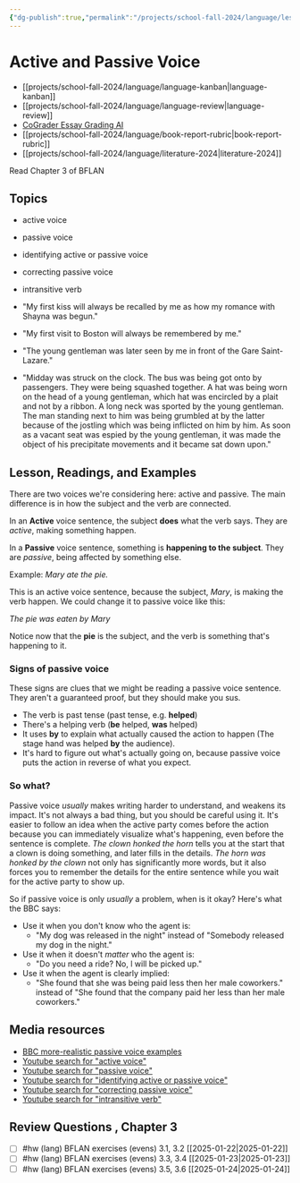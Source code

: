 ```yaml
---
{"dg-publish":true,"permalink":"/projects/school-fall-2024/language/lessons/ch3-active-passive-voice/"}
---
```



#  Active and Passive Voice

- [[projects/school-fall-2024/language/language-kanban\|language-kanban]]
- [[projects/school-fall-2024/language/language-review\|language-review]]
- [CoGrader Essay Grading AI](https://v2.cograder.com/app)
- [[projects/school-fall-2024/language/book-report-rubric\|book-report-rubric]]
- [[projects/school-fall-2024/language/literature-2024\|literature-2024]]


Read Chapter 3 of BFLAN

## Topics


- active voice
- passive voice
- identifying active or passive voice
- correcting passive voice
- intransitive verb

- "My first kiss will always be recalled by me as how my romance with Shayna was begun."
- "My first visit to Boston will always be remembered by me."
- "The young gentleman was later seen by me in front of the Gare Saint-Lazare."
- "Midday was struck on the clock. The bus was being got onto by passengers. They were being squashed together. A hat was being worn on the head of a young gentleman, which hat was encircled by a plait and not by a ribbon. A long neck was sported by the young gentleman. The man standing next to him was being grumbled at by the latter because of the jostling which was being inflicted on him by him. As soon as a vacant seat was espied by the young gentleman, it was made the object of his precipitate movements and it became sat down upon."
## Lesson, Readings, and Examples

There are two voices we're considering here: active and passive. The main difference is in how the subject and the verb are connected.

In an **Active** voice sentence, the subject **does** what the verb says. They are *active*, making something happen.

In a **Passive** voice sentence, something is **happening to the subject**. They are *passive*, being affected by something else.

Example: *Mary ate the pie.*

This is an active voice sentence, because the subject, *Mary*, is making the verb happen. We could change it to passive voice like this:

*The pie was eaten by Mary*

Notice now that the **pie** is the subject, and the verb is something that's happening to it.

### Signs of passive voice

These signs are clues that we might be reading a passive voice sentence. They aren't a guaranteed proof, but they should make you sus.

- The verb is past tense (past tense, e.g. **helped**)
- There's a helping verb (**be** helped, **was** helped)
- It uses **by** to explain what actually caused the action to happen (The stage hand was helped **by** the audience).
- It's hard to figure out what's actually going on, because passive voice puts the action in reverse of what you expect.

### So what?

Passive voice *usually* makes writing harder to understand, and weakens its impact. It's not always a bad thing, but you should be careful using it. It's easier to follow an idea when the active party comes before the action because you can immediately visualize what's happening, even before the sentence is complete. *The clown honked the horn* tells you at the start that a clown is doing something, and later fills in the details. *The horn was honked by the clown* not only has significantly more words, but it also forces you to remember the details for the entire sentence while you wait for the active party to show up.

So if passive voice is only *usually* a problem, when is it okay? Here's what the BBC says:
- Use it when you don't know who the agent is: 
    - "My dog was released in the night" instead of "Somebody released my dog in the night."
- Use it when it doesn't *matter* who the agent is:
    - "Do you need a ride? No, l will be picked up."
- Use it when the agent is clearly implied:
    - "She found that she was being paid less then her male coworkers." instead of "She found that the company paid her less than her male coworkers."

## Media resources

- [BBC more-realistic passive voice examples](https://www.bbc.co.uk/worldservice/learningenglish/grammar/learnit/learnitv65.shtml)
- [Youtube search for "active voice"](https://www.youtube.com/results?search_query=active%20voice) 
- [Youtube search for "passive voice"](https://www.youtube.com/results?search_query=passive%20voice) 
- [Youtube search for "identifying active or passive voice"](https://www.youtube.com/results?search_query=identifying%20active%20or%20passive%20voice) 
- [Youtube search for "correcting passive voice"](https://www.youtube.com/results?search_query=correcting%20passive%20voice) 
- [Youtube search for "intransitive verb"](https://www.youtube.com/results?search_query=intransitive%20verb) 

## Review Questions , Chapter 3

- [ ] #hw (lang) BFLAN exercises (evens) 3.1, 3.2 [[2025-01-22\|2025-01-22]]
- [ ] #hw (lang) BFLAN exercises (evens) 3.3, 3.4 [[2025-01-23\|2025-01-23]]
- [ ] #hw (lang) BFLAN exercises (evens) 3.5, 3.6 [[2025-01-24\|2025-01-24]]
